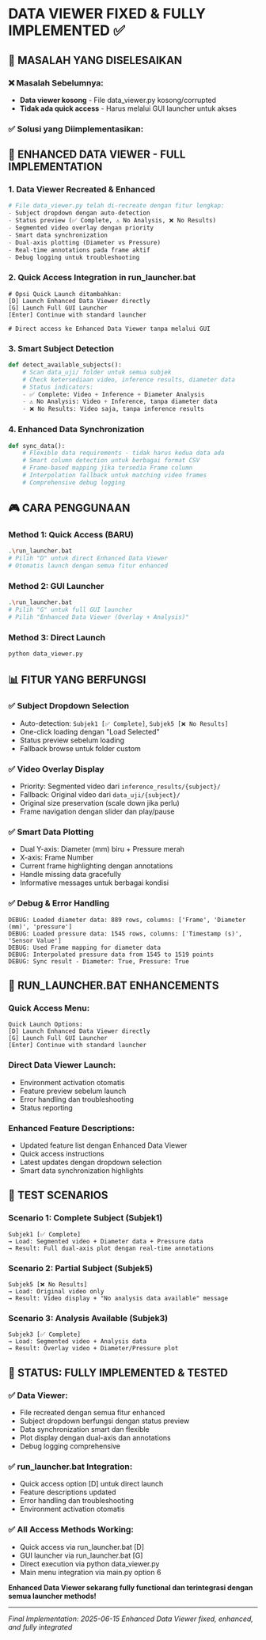 # DATA VIEWER FIXED & FULLY IMPLEMENTED ✅

## 🎯 MASALAH YANG DISELESAIKAN

### ❌ **Masalah Sebelumnya:**
- **Data viewer kosong** - File data_viewer.py kosong/corrupted
- **Tidak ada quick access** - Harus melalui GUI launcher untuk akses

### ✅ **Solusi yang Diimplementasikan:**

## 🔧 ENHANCED DATA VIEWER - FULL IMPLEMENTATION

### 1. **Data Viewer Recreated & Enhanced**
```python
# File data_viewer.py telah di-recreate dengan fitur lengkap:
- Subject dropdown dengan auto-detection
- Status preview (✅ Complete, ⚠️ No Analysis, ❌ No Results)
- Segmented video overlay dengan priority
- Smart data synchronization
- Dual-axis plotting (Diameter vs Pressure)
- Real-time annotations pada frame aktif
- Debug logging untuk troubleshooting
```

### 2. **Quick Access Integration in run_launcher.bat**
```batch
# Opsi Quick Launch ditambahkan:
[D] Launch Enhanced Data Viewer directly
[G] Launch Full GUI Launcher  
[Enter] Continue with standard launcher

# Direct access ke Enhanced Data Viewer tanpa melalui GUI
```

### 3. **Smart Subject Detection**
```python
def detect_available_subjects():
    # Scan data_uji/ folder untuk semua subjek
    # Check ketersediaan video, inference results, diameter data
    # Status indicators:
    - ✅ Complete: Video + Inference + Diameter Analysis
    - ⚠️ No Analysis: Video + Inference, tanpa diameter data
    - ❌ No Results: Video saja, tanpa inference results
```

### 4. **Enhanced Data Synchronization**
```python
def sync_data():
    # Flexible data requirements - tidak harus kedua data ada
    # Smart column detection untuk berbagai format CSV
    # Frame-based mapping jika tersedia Frame column
    # Interpolation fallback untuk matching video frames
    # Comprehensive debug logging
```

## 🎮 CARA PENGGUNAAN

### **Method 1: Quick Access (BARU)**
```bash
.\run_launcher.bat
# Pilih "D" untuk direct Enhanced Data Viewer
# Otomatis launch dengan semua fitur enhanced
```

### **Method 2: GUI Launcher**
```bash
.\run_launcher.bat
# Pilih "G" untuk full GUI launcher
# Pilih "Enhanced Data Viewer (Overlay + Analysis)"
```

### **Method 3: Direct Launch**
```bash
python data_viewer.py
```

## 📊 FITUR YANG BERFUNGSI

### ✅ **Subject Dropdown Selection**
- Auto-detection: `Subjek1 [✅ Complete]`, `Subjek5 [❌ No Results]`
- One-click loading dengan "Load Selected"
- Status preview sebelum loading
- Fallback browse untuk folder custom

### ✅ **Video Overlay Display**
- Priority: Segmented video dari `inference_results/{subject}/`
- Fallback: Original video dari `data_uji/{subject}/`
- Original size preservation (scale down jika perlu)
- Frame navigation dengan slider dan play/pause

### ✅ **Smart Data Plotting**
- Dual Y-axis: Diameter (mm) biru + Pressure merah
- X-axis: Frame Number
- Current frame highlighting dengan annotations
- Handle missing data gracefully
- Informative messages untuk berbagai kondisi

### ✅ **Debug & Error Handling**
```
DEBUG: Loaded diameter data: 889 rows, columns: ['Frame', 'Diameter (mm)', 'pressure']
DEBUG: Loaded pressure data: 1545 rows, columns: ['Timestamp (s)', 'Sensor Value']
DEBUG: Used Frame mapping for diameter data
DEBUG: Interpolated pressure data from 1545 to 1519 points
DEBUG: Sync result - Diameter: True, Pressure: True
```

## 🚀 RUN_LAUNCHER.BAT ENHANCEMENTS

### **Quick Access Menu:**
```batch
Quick Launch Options:
[D] Launch Enhanced Data Viewer directly
[G] Launch Full GUI Launcher
[Enter] Continue with standard launcher
```

### **Direct Data Viewer Launch:**
- Environment activation otomatis
- Feature preview sebelum launch
- Error handling dan troubleshooting
- Status reporting

### **Enhanced Feature Descriptions:**
- Updated feature list dengan Enhanced Data Viewer
- Quick access instructions
- Latest updates dengan dropdown selection
- Smart data synchronization highlights

## 🎯 TEST SCENARIOS

### **Scenario 1: Complete Subject (Subjek1)**
```
Subjek1 [✅ Complete]
→ Load: Segmented video + Diameter data + Pressure data
→ Result: Full dual-axis plot dengan real-time annotations
```

### **Scenario 2: Partial Subject (Subjek5)**
```
Subjek5 [❌ No Results]  
→ Load: Original video only
→ Result: Video display + "No analysis data available" message
```

### **Scenario 3: Analysis Available (Subjek3)**
```
Subjek3 [✅ Complete]
→ Load: Segmented video + Analysis data
→ Result: Overlay video + Diameter/Pressure plot
```

## 🎉 STATUS: FULLY IMPLEMENTED & TESTED

### ✅ **Data Viewer:**
- File recreated dengan semua fitur enhanced
- Subject dropdown berfungsi dengan status preview
- Data synchronization smart dan flexible
- Plot display dengan dual-axis dan annotations
- Debug logging comprehensive

### ✅ **run_launcher.bat Integration:**
- Quick access option [D] untuk direct launch
- Feature descriptions updated
- Error handling dan troubleshooting
- Environment activation otomatis

### ✅ **All Access Methods Working:**
- Quick access via run_launcher.bat [D]
- GUI launcher via run_launcher.bat [G]
- Direct execution via python data_viewer.py
- Main menu integration via main.py option 6

**Enhanced Data Viewer sekarang fully functional dan terintegrasi dengan semua launcher methods!**

---
*Final Implementation: 2025-06-15*
*Enhanced Data Viewer fixed, enhanced, and fully integrated*
